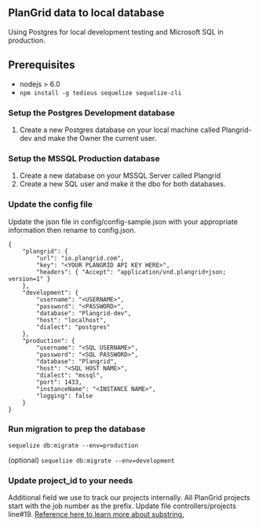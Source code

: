 ## PlanGrid data to local database

Using Postgres for local development testing and Microsoft SQL in production.


## Prerequisites

* nodejs > 6.0
* ```npm install -g tedious sequelize sequelize-cli```

### Setup the Postgres Development database
1. Create a new Postgres database on your local machine called Plangrid-dev and make the Owner the current user.

### Setup the MSSQL Production database
1. Create a new database on your MSSQL Server called Plangrid
2. Create a new SQL user and make it the dbo for both databases.

### Update the config file

Update the json file in config/config-sample.json with your appropriate information then rename to config.json.

```
{
	"plangrid": {
		"url": "io.plangrid.com",
		"key": "<YOUR PLANGRID API KEY HERE>",
		"headers": { "Accept": "application/vnd.plangrid+json; version=1" }
	},
	"development": {
	    "username": "<USERNAME>",
	    "password": "<PASSWORD>",
	    "database": "Plangrid-dev",
	    "host": "localhost",
	    "dialect": "postgres"
	},
	"production": {
	    "username": "<SQL USERNAME>",
	    "password": "<SQL PASSWORD>",
	    "database": "Plangrid",
	    "host": "<SQL HOST NAME>",
	    "dialect": "mssql",
	    "port": 1433,
	    "instanceName": "<INSTANCE NAME>",
	    "logging": false
	}
}
```

### Run migration to prep the database
``` sequelize db:migrate --env=production ```

(optional)
``` sequelize db:migrate --env=development ```


### Update project_id to your needs

Additional field we use to track our projects internally.  All PlanGrid projects start with the job number as the prefix.  Update file controllers/projects line#19.  [Reference here to learn more about substring.](https://developer.mozilla.org/en-US/docs/Web/JavaScript/Reference/Global_Objects/String/substring)